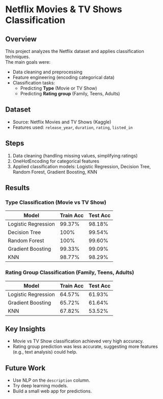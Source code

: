 # Netflix Movies & TV Shows Classification

## Overview
This project analyzes the Netflix dataset and applies classification techniques.  
The main goals were:
- Data cleaning and preprocessing  
- Feature engineering (encoding categorical data)  
- Classification tasks:  
  - Predicting **Type** (Movie or TV Show)  
  - Predicting **Rating group** (Family, Teens, Adults)  

## Dataset
- Source: Netflix Movies and TV Shows (Kaggle)  
- Features used: `release_year`, `duration`, `rating`, `listed_in`  

## Steps
1. Data cleaning (handling missing values, simplifying ratings)  
2. OneHotEncoding for categorical features  
3. Applied classification models: Logistic Regression, Decision Tree, Random Forest, Gradient Boosting, KNN  

## Results

### Type Classification (Movie vs TV Show)
| Model                | Train Acc | Test Acc |
|-----------------------|-----------|----------|
| Logistic Regression   | 99.37%    | 98.18%   |
| Decision Tree         | 100%      | 99.54%   |
| Random Forest         | 100%      | 99.60%   |
| Gradient Boosting     | 99.33%    | 99.09%   |
| KNN                   | 98.77%    | 98.29%   |

### Rating Group Classification (Family, Teens, Adults)
| Model                | Train Acc | Test Acc |
|-----------------------|-----------|----------|
| Logistic Regression   | 64.57%    | 61.93%   |
| Gradient Boosting     | 65.72%    | 61.64%   |
| KNN                   | 67.82%    | 53.52%   |

## Key Insights
- Movie vs TV Show classification achieved very high accuracy.  
- Rating group prediction was less accurate, suggesting more features (e.g., text analysis) could help.  

## Future Work
- Use NLP on the `description` column.  
- Try deep learning models.  
- Build a small web app for predictions.  

